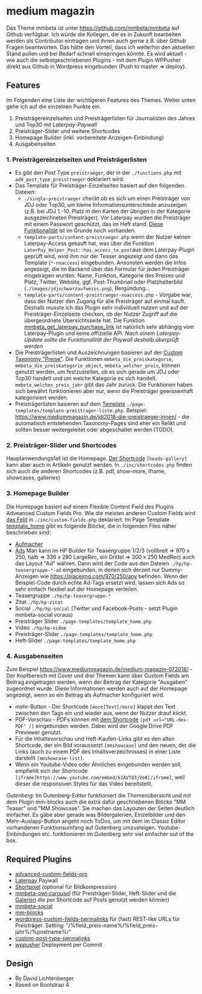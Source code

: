 # medium magazin
Das Theme mmbeta ist unter https://github.com/mmbeta/mmbeta auf Github verfügbar. Ich würde die Kollegen, die es in Zukunft bearbeiten werden als Contributor eintragen und ihnen auch gerne z.B. über Github Fragen beantworten. Das hätte den Vorteil, dass ich weiterhin den aktuellen Stand pullen und bei Bedarf schnell einspringen könnte. Es wird aktuell - wie auch die selbstgeschriebenen Plugins - mit dem Plugin WPPusher direkt aus Github in Wordpress eingebunden (Push to master => deploy).


## Features
Im Folgenden eine Liste der wichtigeren Features des Themes. Weiter unten gehe ich auf die einzelnen Punkte ein.

1. Preisträgereinzelseiten und Preisträgerlisten für Journalisten des Jahres und Top30 mit *Laterpay-Paywall*
2. Preisträger-Slider und weitere Shortcodes
3. Homepage Builder (inkl. vorbereitete Anzeigen-Einbindung)
4. Ausgabenseiten


### 1. Preisträgereinzelseiten und Preisträgerlisten
* Es gibt den Post Type `preistraeger`, der in der `./functions.php` mit `add_post_type_preistraeger` deklariert wird.
* Das Template für Preisträger-Einzelseiten basiert auf den folgenden Dateien:
  * `./single-preistraeger` checkt ob es sich um einen Preisträger von JDJ oder Top30, um kleine Informationsunterschiede anzuzeigen (z.B. bei JDJ 1.-10. Platz in den Karten der übrigen in der Kategorie ausgezeichneten Preisträger). Vor Laterpay wurden die Preisträger mit einem Passwort geschützt, das im Heft stand. [Diese Funktionalität](https://github.com/mmbeta/mmbeta/blob/c378736ef010a072fb9270b4c7ea34fda4736b26/template-parts/content-preistraeger.php#L97) ist im Grunde noch vorhanden.
  * `template-parts/content-preistraeger.php` wenn der Nutzer keinen Laterpay-Access gekauft hat, was über die Funktion `LaterPay_Helper_Post::has_access_to_post`aus dem Laterpay-Plugin geprüft wird, wird ihm nur der Teaser angezeigt und dann das Template (`*-noaccess`) eingebunden. Ansonsten werden die Infos angezeigt, die im Backend über das Formular für jeden Preisträger eingetragen wurden. Name, Funktion, Kategorie des Preises und Platz, Twitter, Website, ggf. Post-Thumbnail oder Platzhalterbild (`./images/jdjschwarzaufweiss.png`), Bergündung...
  * `template-parts/content-preistraeger-noaccess.php` - Vorgabe war, dass der Nutzer den Zugang für alle Preisträger auf einmal kauft. Deshalb musste ich das Plugin sehr individuell nutzen und auf der Preisträger-Einzelseite checken, ob der Nutzer Zugriff auf die übergeordnete Übersichtsseite hat. Die Funktion [mmbeta_get_laterpay_purchase_link](https://github.com/mmbeta/mmbeta/blob/c378736ef010a072fb9270b4c7ea34fda4736b26/functions.php#L582) ist natürlich sehr abhängig vom Laterpay-Plugin und keine offizielle API. *Nach einem Laterpay-Update sollte die Funktionalität der Paywall deshalb überprüft werden*
* Die Preisträgerlisten und Auszeichnungen basieren auf der [Custom Taxonomy "Preise"](https://github.com/mmbeta/mmbeta/blob/c378736ef010a072fb9270b4c7ea34fda4736b26/functions.php#L244). Die Funktionen `mmbeta_die_preiskategorie`, `mmbeta_die_preiskategorie_object`, `mmbeta_welcher_preis`, können genutzt werden, um festzustellen, ob es sich gerade um JDJ oder Top30 handelt und um welche Kategorie es sich handelt. `mmbeta_welches_preis_jahr` gibt das Jahr zurück. Die Funktionen haben sich bewährt funktionieren aber nur, wenn die Preisträger gewissenhaft kategorisiert werden.
* Preisträgerlisten basieren auf dem [Template](https://github.com/mmbeta/mmbeta/blob/master/page-templates/template-preistraeger-liste.php) `./page-templates/template-preistrager-liste.php`. Beispiel: https://www.mediummagazin.de/jdj2018-die-preistraeger-innen/ - die automatisch entstehenden Taxonomy-Pages sind eher ein Relikt und sollten besser weitergeleitet oder abgeschaltet werden (TODO).

### 2. Preisträger-Slider und Shortcodes
Hauptanwendungsfall ist die Homepage. [Der Shortcode](https://github.com/mmbeta/mmbeta/blob/master/inc/shortcodes.php) `[heads-gallery]` kann aber auch in Artikeln genutzt werden. In `./inc/shortcodes.php` finden sich auch die anderen Shortcodes (z.B. pdf, show-more, iframe, showcases, galleries)

### 3. Homepage Builder
Die Homepage basiert auf einem Flexible Content Field des Plugins Adveanced Custom Fields Pro. Wie die meisten anderen Custom Fields wird [das Feld](https://github.com/mmbeta/mmbeta/blob/c378736ef010a072fb9270b4c7ea34fda4736b26/inc/custom-fields.php#L243) in `./inc/custom-fields.php` deklariert. Im Page Template [template_home](https://github.com/mmbeta/mmbeta/blob/master/page-templates/template_home.php) gibt es folgende Blöcke, die in folgenden Files näher beschrieben sind:
* [Aufmacher](https://github.com/mmbeta/mmbeta/blob/master/hp/hp-aufmacher.php)
* [Ads](https://github.com/mmbeta/mmbeta/blob/c378736ef010a072fb9270b4c7ea34fda4736b26/page-templates/template_home.php#L88) Man kann im HP Builder für Teasergruppe 1/2/3 (vollbreit => 970 x 250, halb => 336 x 280 LargeRec, ein Drittel => 300 x 250 MedRec) auch das Layout "Ad" wählen. Dann wird der Code aus den Dateien `./hp/hp-teasergruppe-*-ad` eingebunden, in denen sich derzeit nur Dummy-Anzeigen wie https://placeimg.com/970/250/any befinden. Wenn der Beispiel-Code durch echte Ad-Tags ersetzt wird, lassen sich Ads so sehr einfach flexibel auf der Homepage verteilen.
* Teasergruppe `./hp/hp-teasergruppe-*`
* Zitat `./hp/hp-zitat`
* Social `./hp/hp-social` (Twitter und Facebook-Posts - setzt Plugin mmbeta-social voraus)
* Preisträger Slider `./page-templates/template_home.php`
* Video `./hp/hp-video`
* Preisträger-Slider `./page-templates/template_home.php`
* Heft-Slider `./page-templates/template_home.php`


### 4. Ausgabenseiten
Zum Beispiel https://www.mediummagazin.de/medium-magazin-072018/ - Der Kopfbereich mit Cover und drei Themen kann über Custom Fields am Beitrag eingetragen werden, wenn der Beitrag der Kategorie "Ausgaben" zugeordnet wurde. Diese Informationen werden auch auf der Homepage angezeigt, wenn so ein Beitrag als Aufmacher konfiguriert wird.

* mehr-Button - Der Shortcode `[more]Text[/more]` klappt den Text zwischen den Tags ein und wieder aus, wenn der Nutzer drauf klickt.
* PDF-Vorschau - PDFs können mit [dem Shortcode](https://github.com/mmbeta/mmbeta/blob/c378736ef010a072fb9270b4c7ea34fda4736b26/inc/shortcodes.php#L619) `[pdf url="URL-des-PDF" /]` eingebunden werden. Dabei wird der Google Drive PDF Previewer genutzt.
* Für die Inhaltsvorschau und Heft-Kaufen-Links gibt es den alten Shortcode, der ein Bild voraussetzt `[mmshowcase]` und den neuen, der die Links (auch zu einem PDF des Inhaltsverzeichnisses) in einer Liste darstellt `[mmshowcase-list]`.
* Wenn ein Youtube-Video oder Ähnliches eingebunden werden soll, empfiehlt sich der Shortcode `[iframe]https://www.youtube.com/embed/kIAVTd3jVe8[/iframe]`, weil dieser die responsiven Styles für das Video bereitstellt.

*Gutenberg:* Im Gutenberg-Editor funktioniert die Themenübersicht und mit dem Plugin mm-blocks auch die extra dafür geschriebenen Blöcke "MM Teaser" und "MM Showcase". Sie machen das Layouten der Seiten deutlich einfacher. Es gäbe aber gerade was Bildergalerien, Einzelbilder und den Mehr-Auslapp-Button angeht noch ToDos, um mit dem im Classic Editor vorhandenen Funktionsumfang auf Gutenberg umzusteigen. Youtube-Einbindungen etc. funktionieren im Gutenberg sehr viel einfacher out of the box.



## Required Plugins
* [advanced-custom-fields-pro](https://www.advancedcustomfields.com/pro/)
* [Laterpay](https://de.wordpress.org/plugins/laterpay/) Paywall
* [Shortpixel](https://de.wordpress.org/plugins/shortpixel-image-optimiser/) (optional für Bildkompression)
* [mmbeta-owl-carousel](https://github.com/mmbeta/mmbeta-owl-carousel) (für Preisträger-Slider, Heft-Slider und die [Galerien](https://github.com/mmbeta/mmbeta/blob/c378736ef010a072fb9270b4c7ea34fda4736b26/inc/shortcodes.php#L9) die per Shortcode auf Posts genutzt werden können)
* [mmbeta-social](https://github.com/mmbeta/mmbeta-social)
* [mm-blocks](https://github.com/mmbeta/mm-blocks)
* [wordpress-custom-fields-permalinks](https://github.com/athlan/wordpress-custom-fields-permalink-plugin) für (fast) REST-like URLs für Preisträger. Setting: "/%field_preis-name%/%field_preis-jahr%/%postname%/"
* [custom-post-type-permalinks](https://de.wordpress.org/plugins/custom-post-type-permalinks/)
* [wppusher](https://wppusher.com/) Deployment per Commit


## Design
* By David Lichtenberger
* Based on Bootstrap 4


